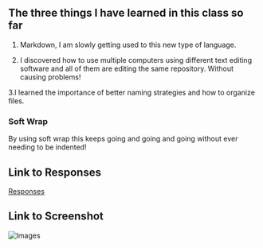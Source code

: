 ## The three things I have learned in this class so far
1. Markdown, I am slowly getting used to this new type of language.

2. I discovered how to use multiple computers using different text editing software and all of them are editing the same repository. Without causing problems!

3.I learned the importance of better naming strategies and how to organize files.

### Soft Wrap

By using soft wrap this keeps going and going and going without ever needing to be indented!

## Link to Responses
 [Responses](./responses.txt)
## Link to Screenshot
 ![Images](./images/Ferber_A3_Screenshot.png)
